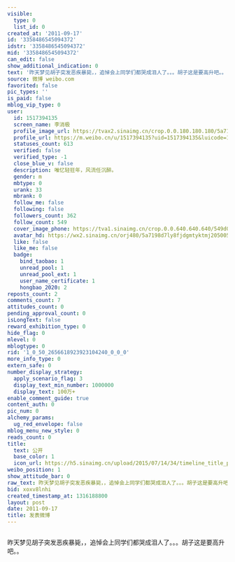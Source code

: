 ```yaml
---
visible:
  type: 0
  list_id: 0
created_at: '2011-09-17'
id: '3358486545094372'
idstr: '3358486545094372'
mid: '3358486545094372'
can_edit: false
show_additional_indication: 0
text: '昨天梦见胡子突发恶疾暴毙，，追悼会上同学们都哭成泪人了。。。胡子这是要高升吧。。 '
source: 微博 weibo.com
favorited: false
pic_types: ''
is_paid: false
mblog_vip_type: 0
user:
  id: 1517394135
  screen_name: 李消极
  profile_image_url: https://tvax2.sinaimg.cn/crop.0.0.180.180.180/5a7198d7ly8fjdgmtyktmj20500500so.jpg?KID=imgbed,tva&Expires=1606399890&ssig=T2rtZmjYll
  profile_url: https://m.weibo.cn/u/1517394135?uid=1517394135&luicode=10000011&lfid=2304131517394135_-_WEIBO_SECOND_PROFILE_WEIBO
  statuses_count: 613
  verified: false
  verified_type: -1
  close_blue_v: false
  description: 唯忆轻狂年，风流任沉醉。
  gender: m
  mbtype: 0
  urank: 33
  mbrank: 0
  follow_me: false
  following: false
  followers_count: 362
  follow_count: 549
  cover_image_phone: https://tva1.sinaimg.cn/crop.0.0.640.640.640/549d0121tw1egm1kjly3jj20hs0hsq4f.jpg
  avatar_hd: https://wx2.sinaimg.cn/orj480/5a7198d7ly8fjdgmtyktmj20500500so.jpg
  like: false
  like_me: false
  badge:
    bind_taobao: 1
    unread_pool: 1
    unread_pool_ext: 1
    user_name_certificate: 1
    hongbao_2020: 2
reposts_count: 2
comments_count: 7
attitudes_count: 0
pending_approval_count: 0
isLongText: false
reward_exhibition_type: 0
hide_flag: 0
mlevel: 0
mblogtype: 0
rid: '1_0_50_2656618923923104240_0_0_0'
more_info_type: 0
extern_safe: 0
number_display_strategy:
  apply_scenario_flag: 3
  display_text_min_number: 1000000
  display_text: 100万+
enable_comment_guide: true
content_auth: 0
pic_num: 0
alchemy_params:
  ug_red_envelope: false
mblog_menu_new_style: 0
reads_count: 0
title:
  text: 公开
  base_color: 1
  icon_url: https://h5.sinaimg.cn/upload/2015/07/14/34/timeline_title_public_default.png
weibo_position: 1
show_attitude_bar: 0
raw_text: 昨天梦见胡子突发恶疾暴毙，，追悼会上同学们都哭成泪人了。。。胡子这是要高升吧。。 ​​​
bid: xoxv8lnhi
created_timestamp_at: 1316188800
layout: post
date: 2011-09-17
title: 发表微博
---
```


![]()

昨天梦见胡子突发恶疾暴毙，，追悼会上同学们都哭成泪人了。。。胡子这是要高升吧。。 

